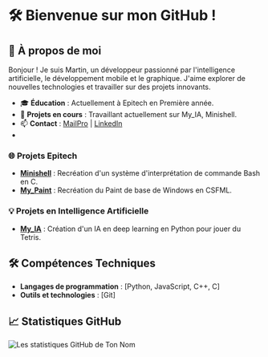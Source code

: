 # 🛠️ Bienvenue sur mon GitHub !

## 🌟 À propos de moi

Bonjour ! Je suis Martin, un développeur passionné par l'intelligence artificielle, le développement mobile et le graphique. J'aime explorer de nouvelles technologies et travailler sur des projets innovants. 

- 🎓 **Éducation** : Actuellement à Epitech en Première année.
- 🚀 **Projets en cours** : Travaillant actuellement sur My_IA, Minishell.
- 📫 **Contact** : [MailPro](martinbonte.pro@gmail.com) | [LinkedIn](https://www.linkedin.com/in/martin-bonte-98b7522b4/)
- 
### 🌐 Projets Epitech
- **[Minishell](https://github.com/Martin-Bonte/Minishell)** : Recréation d'un système d'interprétation de commande Bash en C.
- **[My_Paint](https://github.com/Martin-Bonte/My_paint)** : Recréation du Paint de base de Windows en CSFML.

### 💡 Projets en Intelligence Artificielle
- **[My_IA](https://github.com/Martin-Bonte/My_IA)** : Création d'un IA en deep learning en Python pour jouer du Tetris.

## 🛠️ Compétences Techniques

- **Langages de programmation** : [Python, JavaScript, C++, C]
- **Outils et technologies** : [Git]

## 📈 Statistiques GitHub

![Les statistiques GitHub de Ton Nom](https://github-readme-stats.vercel.app/api?username=MartinB-E&show_icons=true&theme=radical)


<!---
MartinB-E/MartinB-E is a ✨ special ✨ repository because its `README.md` (this file) appears on your GitHub profile.
You can click the Preview link to take a look at your changes.
--->
